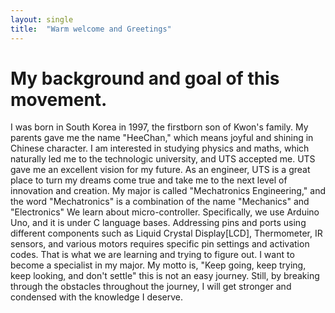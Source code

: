 ```yaml
---
layout: single
title:  "Warm welcome and Greetings"
---
```

# My background and goal of this movement.
I was born in South Korea in 1997, the firstborn son of Kwon's family. My parents gave me the name "HeeChan," which means joyful and shining in Chinese character.
I am interested in studying physics and maths, which naturally led me to the technologic university, and UTS accepted me. UTS gave me an excellent vision for my future. 
As an engineer, UTS is a great place to turn my dreams come true and take me to the next level of innovation and creation.
My major is called "Mechatronics Engineering," and the word "Mechatronics" is a combination of the name "Mechanics" and "Electronics" We learn about micro-controller. 
Specifically, we use Arduino Uno, and it is under C language bases. Addressing pins and ports using different components such as Liquid Crystal Display[LCD], Thermometer, IR sensors, and various motors requires specific pin settings and activation codes. That is what we are learning and trying to figure out.
I want to become a specialist in my major. My motto is, "Keep going, keep trying, keep looking, and don't settle" this is not an easy journey. Still, by breaking through the obstacles throughout the journey, I will get stronger and condensed with the knowledge I deserve.
